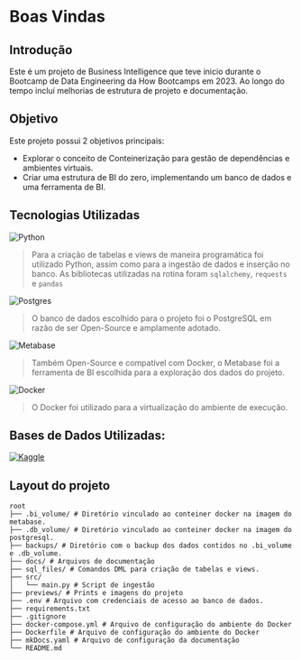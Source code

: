 # Boas Vindas

## Introdução

Este é um projeto de Business Intelligence que teve inicio durante o Bootcamp de Data Engineering da How Bootcamps em 2023.
Ao longo do tempo incluí melhorias de estrutura de projeto e documentação.

## Objetivo
Este projeto possui 2 objetivos principais:

- Explorar o conceito de Conteinerização para gestão de dependências e ambientes virtuais.
- Criar uma estrutura de BI do zero, implementando um banco de dados e uma ferramenta de BI.

## Tecnologias Utilizadas

![Python](https://img.shields.io/badge/python-blue?style=for-the-badge&logo=python&logoColor=yellow)
>
>Para a criação de tabelas e views de maneira programática foi utilizado Python, assim como para a ingestão de dados e inserção no banco.
>As bibliotecas utilizadas na rotina foram `sqlalchemy`, `requests` e `pandas`

![Postgres](https://img.shields.io/badge/postgres-%233A6796.svg?style=for-the-badge&logo=postgresql&logoColor=white)
>
> O banco de dados escolhido para o projeto foi o PostgreSQL em razão de ser Open-Source e amplamente adotado.

![Metabase](https://img.shields.io/badge/Metabase%20-%20%23509EE3?style=for-the-badge&logo=metabase&logoColor=white)
>
> Também Open-Source e compatível com Docker, o Metabase foi a ferramenta de BI escolhida para a exploração dos dados do projeto.


![Docker](https://img.shields.io/badge/docker-1E63EE.svg?style=for-the-badge&logo=docker&logoColor=white)
>
> O Docker foi utilizado para a virtualização do ambiente de execução.

## Bases de Dados Utilizadas:

[![Kaggle](https://img.shields.io/badge/acesse_o_dataset-29C0FF.svg?style=for-the-badge&logo=kaggle&logoColor=white)](https://www.kaggle.com/datasets/martj42/international-football-results-from-1872-to-2017)

## Layout do projeto 

```
root
├── .bi_volume/ # Diretório vinculado ao conteiner docker na imagem do metabase.
├── .db_volume/ # Diretório vinculado ao conteiner docker na imagem do postgresql.
├── backups/ # Diretório com o backup dos dados contidos no .bi_volume e .db_volume.
├── docs/ # Arquivos de documentação
├── sql_files/ # Comandos DML para criação de tabelas e views.
├── src/
│   └── main.py # Script de ingestão
├── previews/ # Prints e imagens do projeto
├── .env # Arquivo com credenciais de acesso ao banco de dados.
├── requirements.txt
├── .gitignore
├── docker-compose.yml # Arquivo de configuração do ambiente do Docker
├── Dockerfile # Arquivo de configuração do ambiente do Docker
├── mkDocs.yaml # Arquivo de configuração da documentação
└── README.md

```
